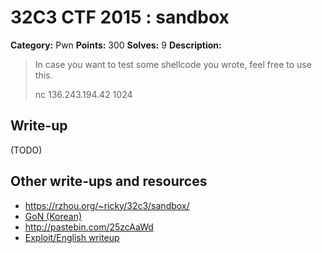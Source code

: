 # 32C3 CTF 2015 : sandbox

**Category:** Pwn
**Points:** 300
**Solves:** 9
**Description:**

> In case you want to test some shellcode you wrote, feel free to use this.
> 
> 
> nc 136.243.194.42 1024


## Write-up

(TODO)

## Other write-ups and resources

* <https://rzhou.org/~ricky/32c3/sandbox/>
* [GoN (Korean)](http://gon.kaist.ac.kr/?cat=47)
* <http://pastebin.com/25zcAaWd>
* [Exploit/English writeup](http://tukan.farm/2016/01/13/32C3-CTF-sandbox-writeup/)

